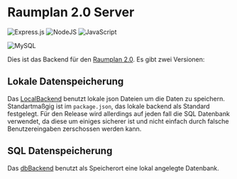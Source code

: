 # Raumplan 2.0 Server

![Express.js](https://img.shields.io/badge/express.js-%23404d59.svg?style=for-the-badge&logo=express&logoColor=%2361DAFB)
![NodeJS](https://img.shields.io/badge/node.js-6DA55F?style=for-the-badge&logo=node.js&logoColor=white)
![JavaScript](https://img.shields.io/badge/javascript-%23323330.svg?style=for-the-badge&logo=javascript&logoColor=%23F7DF1E)

![MySQL](https://img.shields.io/badge/mysql-%2300f.svg?style=for-the-badge&logo=mysql&logoColor=white)

Dies ist das Backend für den [Raumplan 2.0](https://github.com/NilsGke/raumplan2). Es gibt zwei Versionen:

## Lokale Datenspeicherung

Das [LocalBackend](https://github.com/NilsGke/raumplan2Server/blob/master/localBackend.js) benutzt lokale json Dateien um die Daten zu speichern.
Standartmaßgig ist im `package.json`, das lokale backend als Standard festgelegt. Für den Release wird allerdings auf jeden fall die SQL Datenbank verwendet, da diese um einiges sicherer ist und nicht einfach durch falsche Benutzereingaben zerschossen werden kann.

## SQL Datenspeicherung

Das [dbBackend](https://github.com/NilsGke/raumplan2Server/blob/master/dbBackend.js) benutzt als Speicherort eine lokal angelegte Datenbank.
